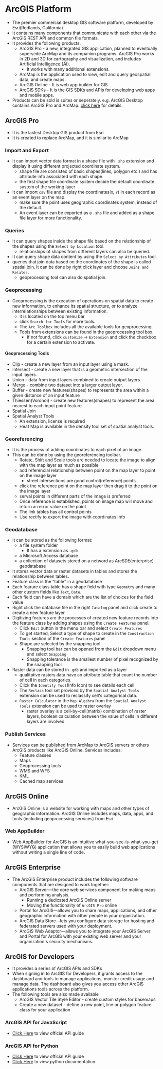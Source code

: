 # ArcGIS Platform

- The premier commercial desktop GIS software platform, developed by Esri(Redlands, California)
- It contains many components that communicate with each other via the ArcGIS REST API and common file formats.
- It provides the following products.
  - ArcGIS Pro - a new, integrated GIS application, planned to eventually supersede ArcMap and its companion programs. ArcGIS Pro works in 2D and 3D for cartography and visualization, and includes Artificial Intelligence (AI).
    - It works with many additional extensions.
  - ArcMap is the application used to view, edit and query geospatial data, and create maps.
  - ArcGIS Online - It is web app builder for GIS
  - ArcGIS SDKs - It is the GIS SDKs and APIs for developing web apps and mobile apps.
- Products can be sold is suites or seperately. e.g. ArcGIS Desktop contains ArcGIS Pro and ArcMap. [click here](https://www.esri.com/en-us/arcgis/products/index) for details.

## ArcGIS Pro

- It is the lastest Desktop GIS product from Esri
- It is created to replace ArcMap, and it is similar to ArcMap

### Import and Export

- It can import vector data format in a shape file with `.shp` extension and display it using different projected coordinate system.
  - shape file are consisted of basic shapes(lines, polygon etc.) and has attribute info associated with each shape.
  - the first shape file coordinate system decide the default coordinate system of the working layer
- It can import `csv` file and display the coordinates(`X`, `Y`) in each record as an event layer on the map.
  - make sure the point uses geographic coordinates system, instead of the default.
  - An event layer can be exported as a `.shp` file and added as a shape file layer for more functionality.

### Queries

- It can query shapes inside the shape file based on the relationship of the shapes using the `Select by Location` tool.
  - relationships of shapes from different layers can also be queried.
- It can query shape data content by using the `Select by Attributes` tool.
- queries that join data based on the coordinates of the shape is called spatial join. It can be done by right click layer and choose `Joins and Relates`.
  - geoprocessing tool can also do spatial join.

### Geoprocessing

- Geoprocessing is the execution of operations on spatial data to create new information, to enhance its spatial structure, or to analyze interrelationships between existing information.
  - It is located on the top menu bar
  - click `Search for Tools` for more tools.
  - The `Arc Toolbox` includes all the available tools for geoprocessing.
  - Tools from extensions can be found in the geoprocessing tool box.
    - If not found, click `customize` -> `Extension` and click the checkbox for a certain extension to activate.

#### Geoprocessing Tools

- Clip - create a new layer from an input layer using a mask.
- Intersect - create a new layer that is a geometric intersection of the input layers.
- Union - data from input layers combined to create output layers.
- Merge - combine two dataset into a larger output layer.
- Buffer - create new features(shapes) to represents the area within a given distance of an input feature
- Thiessen(Voronoi) - create new features(shapes) to represent the area nearest to each input point feature
- Spatial Join
- Spatial Analyst Tools
  - An extension, license is required
  - Heat Map is available in the density tool set of spatial analyst tools.

### Georeferencing

- It is the process of adding coordinates to each pixel of an image.
- This can be done by using the georeferencing toolbar.
  - Rotate, Shift and Scale tools are needed to locate the image to align with the map layer as much as possible
  - add referencial relationship between point on the map layer to point on the image layer
    - street intersections are good control(reference) points
  - click the reference point on the map layer then drag it to the point on the image layer
  - serval points in different parts of the image is preferred
  - Once reference is established, points on image map will move and return an error value on the point
  - The link tables has all control points
  - Use rectify to export the image with coordinates info

### Geodatabase

- It can be stored as the following format:
  - a file system folder
    - It has a extension as `.gdb`
  - a Microsoft Access database
  - a collection of datasets stored on a netword as ArcSDE(enterprise) geodatabase
- It stores vector data or raster datasets in tables and stores the relationship between tables.
- Feature class is the "table" in a geodatabase
- Each fearure class table has a shape field with type `Geometry` and many other custom fields like `Text`, `Date`.
- Each field can have a domain which are the list of choices for the field value
- Right click the database file in the right `Catalog` panel and click create to create a new feature layer
- Digitizing features are the processes of created new feature records into the feature class by adding shapes using the `Create Features` panel.
  - Click `Edit` button in the menu bar and select `Create Features`
  - To get started, Select a type of shape to create in the `Construction Tools` section of the `Create Features` panel
  - Shape are selected by the snapping tool
    - Snapping tool bar can be opened from the `Edit` dropdown menu and select `Snapping`
    - Snapping tolerance is the smallest number of pixel recognized by the snapping tool
- Raster data can be stored in `.gdb` and imported as a layer
  - qualitative rasters data have an attribute table that count the number of cell in each categories.
  - Click the `Identify Tool`(Info Icon) to see details each cell
  - The `Reclass` tool set proviced by the `Spatial Analyst Tools` extension can be used to reclassify cell's categorical data.
  - `Raster Calculator` in the `Map Algebra` from the `Spatial Analyst Tools` extension can be used to raster overlay
    - raster overlay is a cell-by-cell(matrix) combination of raster layers, boolean calculation between the value of cells in different layers are involved

### Publish Services

- Services can be published from ArcMap to ArcGIS servers or others ArcGIS products like ArcGIS Online. Services includes:
  - Feature classes
  - Maps
  - Geoprocessing tools
  - WMS and WFS
  - KML
  - Cached map services

## ArcGIS Online

- ArcGIS Online is a website for working with maps and other types of geographic information. ArcGIS Online includes maps, data, apps, and tools (including geoprocessing services) from Esri

### Web AppBuilder

- Web AppBuilder for ArcGIS is an intuitive what-you-see-is-what-you-get (WYSIWYG) application that allows you to easily build web applications without writing a single line of code.

## ArcGIS Enterprise

- The ArcGIS Enterprise product includes the following software components that are designed to work together:
  - ArcGIS Server—the core web services component for making maps and performing analysis.
    - Running a dedicated ArcGIS Online server
    - Moving the functionality of `ArcGIS Pro` online
  - Portal for ArcGIS—allows you to share maps, applications, and other geographic information with other people in your organization.
  - ArcGIS Data Store—lets you configure data storage for hosting and federated servers used with your deployment.
  - ArcGIS Web Adaptor—allows you to integrate your ArcGIS Server and Portal for ArcGIS with your existing web server and your organization's security mechanisms.

## ArcGIS for Developers

- It provides a series of ArcGIS APIs and SDKs
- When signing in to ArcGIS for Developers, it grants access to the dashboard and tools to manage applications, monitor credit usage and manage data. The dashboard also gives you access other ArcGIS applications tools across the platform.
- The following tools are also made available
  - ArcGIS Vector Tile Style Editor - create custom styles for basemaps
  - Create a new dataset - define a new point, line or polygon feature class for your application

### ArcGIS API for JavaScript

- [Click Here](https://developers.arcgis.com/javascript/latest/guide/) to view official API guide

### ArcGIS API for Python

- [Click Here](https://developers.arcgis.com/python/guide/) to view official API guide
- [Click Here](https://developers.arcgis.com/python/api-reference/index.html) to view python documentation
